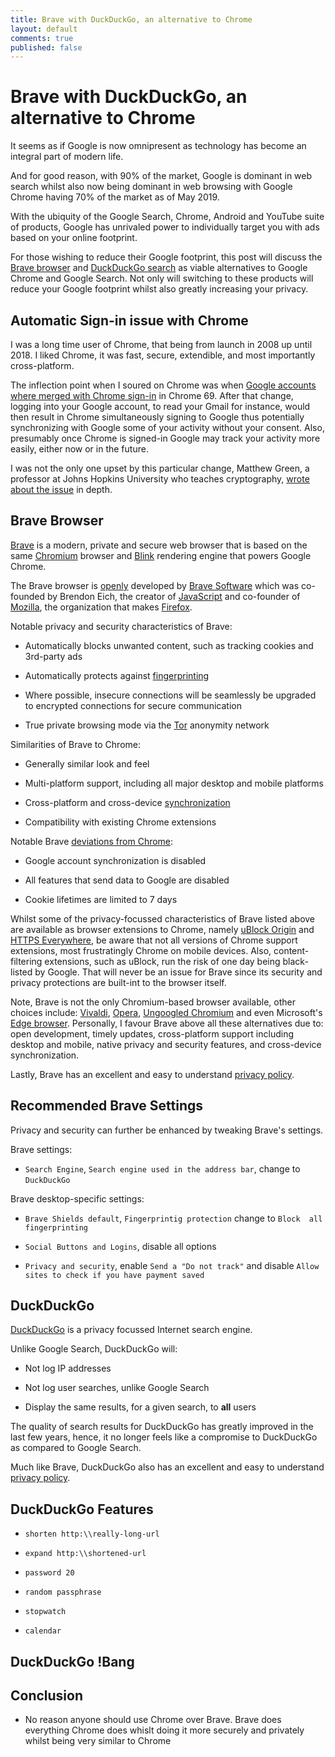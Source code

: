 ```yaml
---
title: Brave with DuckDuckGo, an alternative to Chrome
layout: default
comments: true
published: false
---
```


Brave with DuckDuckGo, an alternative to Chrome
===============================================

It seems as if Google is now omnipresent as technology has become an integral
part of modern life.

And for good reason, with 90% of the market, Google is dominant in web search
whilst also now being dominant in web browsing with Google Chrome having 70% of
the market as of May 2019.

With the ubiquity of the Google Search, Chrome, Android and YouTube suite of
products, Google has unrivaled power to individually target you with ads based
on your online footprint.

For those wishing to reduce their Google footprint, this post will discuss the
[Brave browser](https://brave.com) and [DuckDuckGo
search](https://duckduckgo.com) as viable alternatives to Google Chrome and
Google Search. Not only will switching to these products will reduce your Google footprint
whilst also greatly increasing your privacy.

Automatic Sign-in issue with Chrome
-----------------------------------

I was a long time user of Chrome, that being from launch in 2008 up until 2018.
I liked Chrome, it was fast, secure, extendible, and most importantly
cross-platform.

The inflection point when I soured on Chrome was when [Google accounts where
merged with Chrome sign-in](https://news.ycombinator.com/item?id=17942252) in
Chrome 69. After that change, logging into your Google account, to read your
Gmail for instance, would then result in Chrome simultaneously signing to
Google thus potentially synchronizing with Google some of your activity without
your consent. Also, presumably once Chrome is signed-in Google may track your
activity more easily, either now or in the future.

I was not the only one upset by this particular change, Matthew Green, a
professor at Johns Hopkins University who teaches cryptography, [wrote about
the
issue](https://blog.cryptographyengineering.com/2018/09/23/why-im-leaving-chrome)
in depth.

Brave Browser
-------------

[Brave](https://brave.com) is a modern, private and secure web browser that is
based on the same [Chromium](https://chromium.googlesource.com/chromium/src)
browser and [Blink](https://www.chromium.org/blink) rendering engine that powers
Google Chrome.

The Brave browser is [openly](https://github.com/brave/brave-browser) developed
by [Brave Software](https://github.com/brave) which was co-founded by Brendon
Eich, the creator of [JavaScript](https://en.wikipedia.org/wiki/JavaScript) and
co-founder of [Mozilla](https://en.wikipedia.org/wiki/Mozilla), the organization
that makes [Firefox](https://en.wikipedia.org/wiki/Firefox).

Notable privacy and security characteristics of Brave:

- Automatically blocks unwanted content, such as tracking cookies and 3rd-party
  ads

- Automatically protects against
  [fingerprinting](https://github.com/brave/brave-browser/wiki/Fingerprinting-Protection-Mode)

- Where possible, insecure connections will be seamlessly be upgraded to
  encrypted connections for secure communication

- True private browsing mode via the [Tor](https://www.torproject.org) anonymity
  network

Similarities of Brave to Chrome:

- Generally similar look and feel

- Multi-platform support, including all major desktop and mobile platforms

- Cross-platform and cross-device
  [synchronization](https://support.brave.com/hc/en-us/articles/360021218111-How-do-I-set-up-Sync-)

- Compatibility with existing Chrome extensions

Notable Brave [deviations from
Chrome](https://github.com/brave/brave-browser/wiki/Deviations-from-Chromium-(features-we-disable-or-remove)):

- Google account synchronization is disabled

- All features that send data to Google are disabled

- Cookie lifetimes are limited to 7 days

Whilst some of the privacy-focussed characteristics of Brave listed above are
available as browser extensions to Chrome, namely [uBlock
Origin](https://github.com/gorhill/uBlock/) and [HTTPS
Everywhere](https://www.eff.org/https-everywhere), be aware that not all
versions of Chrome support extensions, most frustratingly Chrome on mobile
devices. Also, content-filtering extensions, such as uBlock, run the risk of one
day being black-listed by Google. That will never be an issue for Brave since
its security and privacy protections are built-int to the browser itself.

Note, Brave is not the only Chromium-based browser available, other choices
include: [Vivaldi](https://vivaldi.com), [Opera](https://www.opera.com),
[Ungoogled Chromium](https://github.com/Eloston/ungoogled-chromium) and even
Microsoft's [Edge browser](https://www.microsoftedgeinsider.com/en-us).
Personally, I favour Brave above all these alternatives due to: open
development, timely updates, cross-platform support including desktop and
mobile, native privacy and security features, and cross-device synchronization.

Lastly, Brave has an excellent and easy to understand [privacy
policy](https://brave.com/privacy).

Recommended Brave Settings
--------------------------

Privacy and security can further be enhanced by tweaking Brave's settings.

Brave settings:

- `Search Engine`, `Search engine used in the address bar`, change to
  `DuckDuckGo`

Brave desktop-specific settings:

- `Brave Shields default`, `Fingerprintig protection` change to `Block 
  all fingerprinting`

- `Social Buttons and Logins`, disable all options

- `Privacy and security`, enable `Send a "Do not track"` and disable `Allow
  sites to check if you have payment saved`


DuckDuckGo
----------

[DuckDuckGo](https://duckduckgo.com) is a privacy focussed Internet search
engine.

Unlike Google Search, DuckDuckGo will:

- Not log IP addresses

- Not log user searches, unlike Google Search

- Display the same results, for a given search, to **all** users

The quality of search results for DuckDuckGo has greatly improved in the last
few years, hence, it no longer feels like a compromise to DuckDuckGo as compared
to Google Search.

Much like Brave, DuckDuckGo also has an excellent and easy to understand
[privacy policy](https://duckduckgo.com/privacy).

DuckDuckGo Features
-------------------

- `shorten http:\\really-long-url`

- `expand http:\\shortened-url`

- `password 20`

- `random passphrase`

- `stopwatch`

- `calendar`

DuckDuckGo !Bang
----------------

Conclusion
----------

* No reason anyone should use Chrome over Brave. Brave does everything Chrome
  does whislt doing it more securely and privately whilst being very similar to
  Chrome
